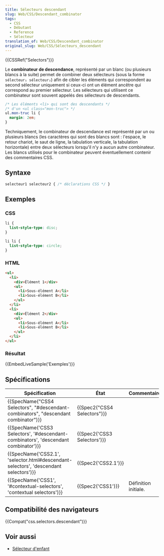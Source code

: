 ```yaml
---
title: Sélecteurs descendant
slug: Web/CSS/Descendant_combinator
tags:
  - CSS
  - Débutant
  - Reference
  - Sélecteur
translation_of: Web/CSS/Descendant_combinator
original_slug: Web/CSS/Sélecteurs_descendant
---
```

{{CSSRef("Selectors")}}

Le **combinateur de descendance**, représenté par un blanc (ou plusieurs blancs à la suite) permet de combiner deux sélecteurs  (sous la forme `sélecteur₁ sélecteur₂`) afin de cibler les éléments qui correspondent au second sélecteur uniquement si ceux-ci ont un élément ancêtre qui correspond au premier sélecteur. Les sélecteurs qui utilisent ce combinateur sont souvent appelés des sélecteurs de descendants.

```css
/* Les éléments <li> qui sont des descendants */
/* d'un <ul class="mon-truc"> */
ul.mon-truc li {
  margin: 2em;
}
```

Techniquement, le combinateur de descendance est représenté par un ou plusieurs blancs (les caractères qui sont des blancs sont : l'espace, le retour chariot, le saut de ligne, la tabulation verticale, la tabulation horizontale) entre deux sélecteurs lorsqu'il n'y a aucun autre combinateur. Les blancs utilisés pour le combinateur peuvent éventuellement contenir des commentaires CSS.

## Syntaxe

```css
selecteur1 selecteur2 { /* déclarations CSS */ }
```

## Exemples

### CSS

```css
li {
  list-style-type: disc;
}

li li {
  list-style-type: circle;
}
```

### HTML

```html
<ul>
  <li>
    <div>Élément 1</div>
    <ul>
      <li>Sous-élément A</li>
      <li>Sous-élément B</li>
    </ul>
  </li>
  <li>
    <div>Élément 2</div>
    <ul>
      <li>Sous-élément A</li>
      <li>Sous-élément B</li>
    </ul>
  </li>
</ul>
```

### Résultat

{{EmbedLiveSample('Exemples')}}

## Spécifications

| Spécification                                                                                                    | État                                 | Commentaires         |
| ---------------------------------------------------------------------------------------------------------------- | ------------------------------------ | -------------------- |
| {{SpecName("CSS4 Selectors", "#descendant-combinators", "descendant combinator")}}     | {{Spec2("CSS4 Selectors")}} |                      |
| {{SpecName('CSS3 Selectors', '#descendant-combinators', 'descendant combinator')}}     | {{Spec2('CSS3 Selectors')}} |                      |
| {{SpecName('CSS2.1', 'selector.html#descendant-selectors', 'descendant selectors')}} | {{Spec2('CSS2.1')}}             |                      |
| {{SpecName('CSS1', '#contextual-selectors', 'contextual selectors')}}                     | {{Spec2('CSS1')}}             | Définition initiale. |

## Compatibilité des navigateurs

{{Compat("css.selectors.descendant")}}

## Voir aussi

- [Sélecteur d'enfant](/fr/docs/Web/CSS/Sélecteurs_enfant)
